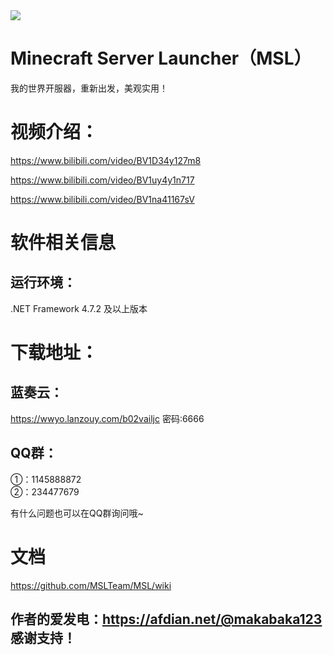 <img src="https://www.waheal.top/assets/img/logo.ico">

# Minecraft Server Launcher（MSL）

我的世界开服器，重新出发，美观实用！

# 视频介绍：
https://www.bilibili.com/video/BV1D34y127m8

https://www.bilibili.com/video/BV1uy4y1n717

https://www.bilibili.com/video/BV1na41167sV

# 软件相关信息
## 运行环境： 
.NET Framework 4.7.2 及以上版本

# 下载地址：
## 蓝奏云：
https://wwyo.lanzouy.com/b02vailjc
密码:6666

## QQ群：
①：1145888872  
②：234477679

有什么问题也可以在QQ群询问哦~

# 文档
https://github.com/MSLTeam/MSL/wiki

## 作者的爱发电：https://afdian.net/@makabaka123 感谢支持！
